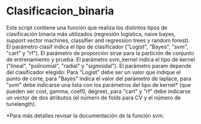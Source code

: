 # Clasificacion_binaria
Este script contiene una función que realiza los distintos tipos de clasificación binaria más utilizados (regresión logística, naive bayes, support vector machines, classifier and regression trees y random forest). 
El parámetro clasif indica el tipo de clasificador ("Logist", "Bayes", "svm", "cart" y "rf").
El parámetro de proporción sirve para la partición de conjunto de entrenamiento y prueba. 
El parámetro svm_kernel indica el tipo de kernel ("lineal", "polinomial", "radial" y "sigmoidal").
El parámetro param depende del clasificador elegido: Para "Logist" debe ser un valor que indique el punto de corte, para "Bayes" indica el valor del parámetro de laplace, para "svm" debe indicarse una lista con los parámetros del tipo de kernel* (que pueden ser cost, gamma, coef0, degree), para "cart" y "rf" debe indicarse un vector de dos atributos (el número de folds para CV y el número de tunelength).

*Para más detalles revisar la documentación de la función svm.
